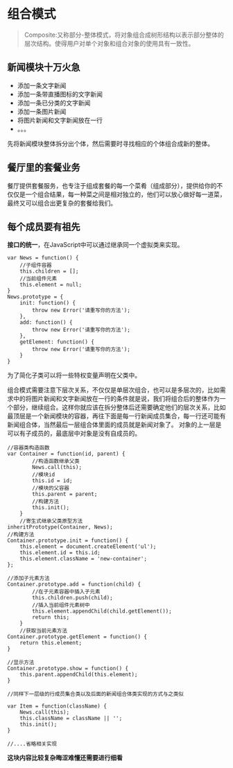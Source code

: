 # 组合模式

> Composite:又称部分-整体模式，将对象组合成树形结构以表示部分整体的层次结构。使得用户对单个对象和组合对象的使用具有一致性。

## 新闻模块十万火急
- 添加一条文字新闻
- 添加一条带直播图标的文字新闻
- 添加一条已分类的文字新闻
- 添加一条图片新闻
- 将图片新闻和文字新闻放在一行
- 。。。

先将新闻模块整体拆分出个体，然后需要时寻找相应的个体组合成新的整体。

## 餐厅里的套餐业务
餐厅提供套餐服务，也专注于组成套餐的每一个菜肴（组成部分），提供给你的不仅仅是一个组合结果，每一种菜之间是相对独立的，他们可以放心做好每一道菜，最终又可以组合出更复杂的套餐给我们。

## 每个成员要有祖先
**接口的统一**，在JavaScript中可以通过继承同一个虚拟类来实现。
```
var News = function() {
    //子组件容器
    this.children = [];
    //当前组件元素
    this.element = null;
}
News.prototype = {
    init: function() {
        throw new Error('请重写你的方法');
    },
    add: function() {
        throw new Error('请重写你的方法');
    },
    getElement: function() {
        throw new Error('请重写你的方法');
    }
}
```
为了简化子类可以将一些特权变量声明在父类中。

组合模式需要注意下层次关系，不仅仅是单层次组合，也可以是多层次的，比如需求中的将图片新闻和文字新闻放在一行的条件就是说，我们将组合后的整体作为一个部分，继续组合。这样你就应该在拆分整体后还需要确定他们的层次关系，比如最顶层是一个新闻模块的容器，再往下面是每一行新闻成员集合，每一行还可能有新闻组合体，当然最后一层组合体里面的成员就是新闻对象了。
对象的上一层是可以有子成员的，最底层中对象是没有自成员的。

```
//容器类构造函数
var Container = function(id, parent) {
        //构造函数继承父类
        News.call(this);
        //模块id
        this.id = id;
        //模块的父容器
        this.parent = parent;
        //构建方法
        this.init();
    }
    //寄生式继承父类原型方法
inheritPrototype(Container, News);
//构建方法
Container.prototype.init = function() {
    this.element = document.createElement('ul');
    this.element.id = this.id;
    this.element.className = 'new-container';
};

//添加子元素方法
Container.prototype.add = function(child) {
        //在子元素容器中插入子元素
        this.children.push(child);
        //插入当前组件元素树中
        this.element.appendChild(child.getElement());
        return this;
    }
    //获取当前元素方法
Container.prototype.getElement = function() {
    return this.element;
}

//显示方法
Container.prototype.show = function() {
    this.parent.appendChild(this.element);
}

//同样下一层级的行成员集合类以及后面的新闻组合体类实现的方式与之类似

var Item = function(className) {
    News.call(this);
    this.className = className || '';
    this.init();
}

//....省略相关实现

```

**这块内容比较复杂晦涩难懂还需要进行细看**